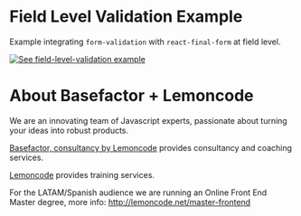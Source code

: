 # Field Level Validation Example

Example integrating `form-validation` with `react-final-form` at field level.

[![See field-level-validation example](https://codesandbox.io/static/img/play-codesandbox.svg)](https://codesandbox.io/s/github/lemoncode/form-validation/tree/feature/#24-add-react-final-form-integration-examples/examples/react-final-form/js/field-level-validation?fontsize=14)


# About Basefactor + Lemoncode

We are an innovating team of Javascript experts, passionate about turning your ideas into robust products.

[Basefactor, consultancy by Lemoncode](http://www.basefactor.com) provides consultancy and coaching services.

[Lemoncode](http://lemoncode.net/services/en/#en-home) provides training services.

For the LATAM/Spanish audience we are running an Online Front End Master degree, more info: http://lemoncode.net/master-frontend

